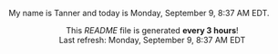 My name is Tanner and today is Monday, September 9, 8:37 AM EDT.

<p align="center">This <i>README</i> file is generated <b>every 3 hours</b>!</br>Last refresh: Monday, September 9, 8:37 AM EDT<br /></p>
